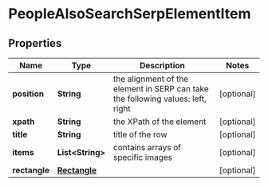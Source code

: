

# PeopleAlsoSearchSerpElementItem


## Properties

| Name | Type | Description | Notes |
|------------ | ------------- | ------------- | -------------|
|**position** | **String** | the alignment of the element in SERP can take the following values: left, right |  [optional] |
|**xpath** | **String** | the XPath of the element |  [optional] |
|**title** | **String** | title of the row |  [optional] |
|**items** | **List&lt;String&gt;** | contains arrays of specific images |  [optional] |
|**rectangle** | [**Rectangle**](Rectangle.md) |  |  [optional] |



